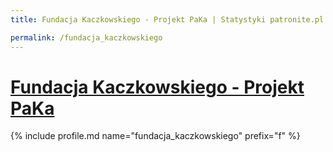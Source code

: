 ```yaml
---
title: Fundacja Kaczkowskiego - Projekt PaKa | Statystyki patronite.pl | Patromierz

permalink: /fundacja_kaczkowskiego
---
```


# [Fundacja Kaczkowskiego - Projekt PaKa](https://patronite.pl/fundacja_kaczkowskiego)

{% include profile.md name="fundacja_kaczkowskiego" prefix="f" %}
